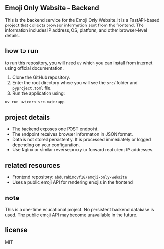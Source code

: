 ## Emoji Only Website – Backend

This is the backend service for the Emoji Only Website.
It is a FastAPI-based project that collects browser information sent from the frontend.
The information includes IP address, OS, platform, and other browser-level details.

## how to run
to run this repository, you will need `uv` which you can install from internet using
official documentation.

1. Clone the GitHub repository.
2. Enter the root directory where you will see the `src/` folder and `pyproject.toml` file.
3. Run the application using:

```bash
uv run uvicorn src.main:app
```

## project details

* The backend exposes one POST endpoint.
* The endpoint receives browser information in JSON format.
* Data is not stored persistently. It is processed immediately or logged depending on your configuration.
* Use Nginx or similar reverse proxy to forward real client IP addresses.

## related resources

* Frontend repository: `abdurahimovf18/emoji-only-website`
* Uses a public emoji API for rendering emojis in the frontend

## note

This is a one-time educational project. No persistent backend database is used. The public emoji API may become unavailable in the future.

## license

MIT
